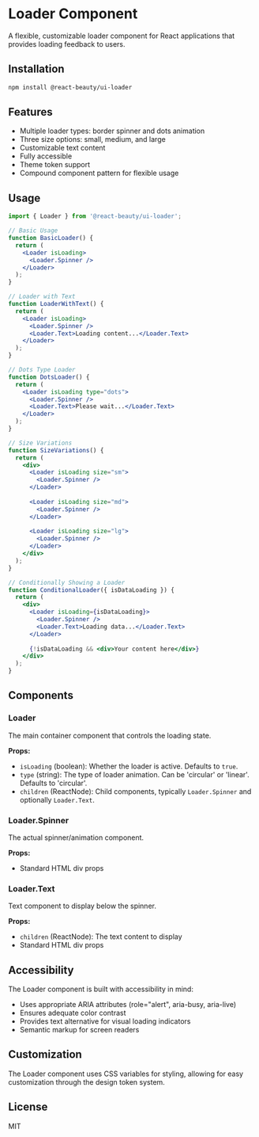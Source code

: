 # Loader Component

A flexible, customizable loader component for React applications that provides loading feedback to users.

## Installation

```bash
npm install @react-beauty/ui-loader
```

## Features

- Multiple loader types: border spinner and dots animation
- Three size options: small, medium, and large
- Customizable text content
- Fully accessible
- Theme token support
- Compound component pattern for flexible usage

## Usage

```jsx
import { Loader } from '@react-beauty/ui-loader';

// Basic Usage
function BasicLoader() {
  return (
    <Loader isLoading>
      <Loader.Spinner />
    </Loader>
  );
}

// Loader with Text
function LoaderWithText() {
  return (
    <Loader isLoading>
      <Loader.Spinner />
      <Loader.Text>Loading content...</Loader.Text>
    </Loader>
  );
}

// Dots Type Loader
function DotsLoader() {
  return (
    <Loader isLoading type="dots">
      <Loader.Spinner />
      <Loader.Text>Please wait...</Loader.Text>
    </Loader>
  );
}

// Size Variations
function SizeVariations() {
  return (
    <div>
      <Loader isLoading size="sm">
        <Loader.Spinner />
      </Loader>
      
      <Loader isLoading size="md">
        <Loader.Spinner />
      </Loader>
      
      <Loader isLoading size="lg">
        <Loader.Spinner />
      </Loader>
    </div>
  );
}

// Conditionally Showing a Loader
function ConditionalLoader({ isDataLoading }) {
  return (
    <div>
      <Loader isLoading={isDataLoading}>
        <Loader.Spinner />
        <Loader.Text>Loading data...</Loader.Text>
      </Loader>
      
      {!isDataLoading && <div>Your content here</div>}
    </div>
  );
}
```

## Components

### Loader

The main container component that controls the loading state.

**Props:**
- `isLoading` (boolean): Whether the loader is active. Defaults to `true`.
- `type` (string): The type of loader animation. Can be 'circular' or 'linear'. Defaults to 'circular'.
- `children` (ReactNode): Child components, typically `Loader.Spinner` and optionally `Loader.Text`.

### Loader.Spinner

The actual spinner/animation component.

**Props:**
- Standard HTML div props

### Loader.Text

Text component to display below the spinner.

**Props:**
- `children` (ReactNode): The text content to display
- Standard HTML div props

## Accessibility

The Loader component is built with accessibility in mind:
- Uses appropriate ARIA attributes (role="alert", aria-busy, aria-live)
- Ensures adequate color contrast
- Provides text alternative for visual loading indicators
- Semantic markup for screen readers

## Customization

The Loader component uses CSS variables for styling, allowing for easy customization through the design token system.

## License

MIT